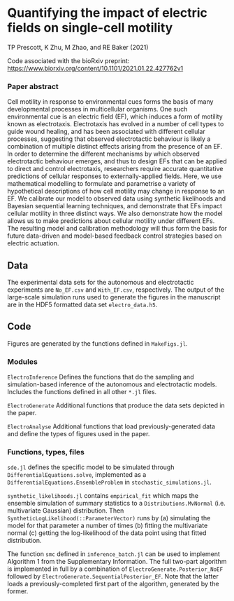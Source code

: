 # Quantifying the impact of electric fields on single-cell motility
TP Prescott, K Zhu, M Zhao, and RE Baker (2021)

Code associated with the bioRxiv preprint:
https://www.biorxiv.org/content/10.1101/2021.01.22.427762v1

### Paper abstract
Cell motility in response to environmental cues forms the basis of many developmental processes in multicellular organisms. 
One such environmental cue is an electric field (EF), which induces a form of motility known as electrotaxis.
Electrotaxis has evolved in a number of cell types to guide wound healing, and has been associated with different cellular processes, suggesting that observed electrotactic behaviour is likely a combination of multiple distinct effects arising from the presence of an EF.
In order to determine the different mechanisms by which observed electrotactic behaviour emerges, and thus to design EFs that can be applied to direct and control electrotaxis, researchers require accurate quantitative predictions of cellular responses to externally-applied fields.
Here, we use mathematical modelling to formulate and parametrise a variety of hypothetical descriptions of how cell motility may change in response to an EF.
We calibrate our model to observed data using synthetic likelihoods and Bayesian sequential learning techniques, and demonstrate that EFs impact cellular motility in three distinct ways.
We also demonstrate how the model allows us to make predictions about cellular motility under different EFs.
The resulting model and calibration methodology will thus form the basis for future data-driven and model-based feedback control strategies based on electric actuation.

## Data
The experimental data sets for the autonomous and electrotactic experiments are `No_EF.csv` and `With_EF.csv`, respectively.
The output of the large-scale simulation runs used to generate the figures in the manuscript are in the HDF5 formatted data set `electro_data.h5`.

## Code
Figures are generated by the functions defined in `MakeFigs.jl`.

### Modules

`ElectroInference`
Defines the functions that do the sampling and simulation-based inference of the autonomous and electrotactic models.
Includes the functions defined in all other `*.jl` files.

`ElectroGenerate`
Additional functions that produce the data sets depicted in the paper.

`ElectroAnalyse`
Additional functions that load previously-generated data and define the types of figures used in the paper.

### Functions, types, files

`sde.jl` defines the specific model to be simulated through `DifferentialEquations.solve`, implemented as a `DifferentialEquations.EnsembleProblem` in `stochastic_simulations.jl`.  

`synthetic_likelihoods.jl` contains `empirical_fit` which maps the ensemble simulation of summary statistics to a `Distributions.MvNormal` (i.e. multivariate Gaussian) distribution. 
Then `SyntheticLogLikelihood(::ParameterVector)` runs by (a) simulating the model for that parameter a number of times (b) fitting the multivariate normal (c) getting the log-likelihood of the data point using that fitted distribution.

The function `smc` defined in `inference_batch.jl` can be used to implement Algorithm 1 from the Supplementary Information. The full two-part algorithm is implemented in full by a combination of `ElectroGenerate.Posterior_NoEF` followed by `ElectroGenerate.SequentialPosterior_EF`.
Note that the latter loads a previously-completed first part of the algorithm, generated by the former.
